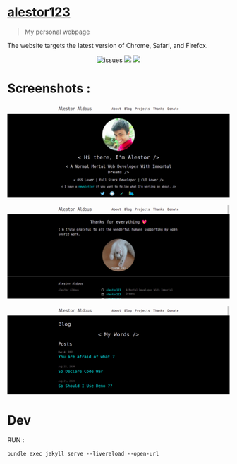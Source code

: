 # [alestor123](http://alestor123.github.io/)
> My personal webpage

The website targets the latest version of Chrome, Safari, and Firefox.


<p align=center>
<img src="https://img.shields.io/github/license/alestor123/alestor123.github.io" alt=issues >
<a href="https://github.com/alestor123/alestor123.github.io/issues">
<img src="https://img.shields.io/github/issues-raw/alestor123/alestor123.github.io"></a>
<img src="https://github.com/alestor123/alestor123.github.io/actions/workflows/main.yml/badge.svg?branch=master">
</p>

# Screenshots : 

![demo](./demo/shots/aleperweb.png)

![demo](./demo/shots/alperweb1.png)

![demo](./demo/shots/alperweb2.png)

# Dev
RUN :


```
bundle exec jekyll serve --livereload --open-url
```